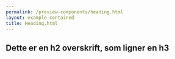 ```yaml
--- 
permalink: /preview-components/heading.html
layout: example-contained 
title: Heading.html
---
```

<h2 class="h3">Dette er en h2 overskrift, som ligner en h3</h2>